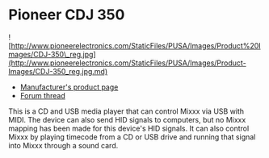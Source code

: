 # Pioneer CDJ 350

![http://www.pioneerelectronics.com/StaticFiles/PUSA/Images/Product%20Images/CDJ-350\_reg.jpg](http://www.pioneerelectronics.com/StaticFiles/PUSA/Images/Product-Images/CDJ-350_reg.jpg.md)

  - [Manufacturer's product
    page](http://www.pioneerelectronics.com/PUSA/DJ/CD-DVD-Media-Players/CDJ-350)
  - [Forum thread](http://www.mixxx.org/forums/viewtopic.php?f=7&t=1917)

This is a CD and USB media player that can control Mixxx via USB with
MIDI. The device can also send HID signals to computers, but no Mixxx
mapping has been made for this device's HID signals. It can also control
Mixxx by playing timecode from a CD or USB drive and running that signal
into Mixxx through a sound card.

